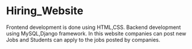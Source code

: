 # Hiring_Website

Frontend development is done using HTML,CSS.
Backend development using MySQL,Django framework.
In this website companies can post new Jobs and Students can apply to the jobs posted by companies.
